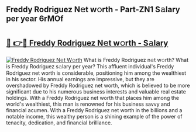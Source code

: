## Freddy Rodriguez N𝚎t w𝚘rth - Part-ZN1 S𝚊lary per year 6rMOf

# <h2><a href="http://gc3rdfm.nevu.top/?p=Freddy+Rodriguez">🔗 👉🔴 Freddy Rodriguez N𝚎t w𝚘rth - S𝚊lary</a></h2>

[![Freddy Rodriguez N𝚎t W𝚘rth](https://i.imgur.com/Oavwk0R.jpeg)](http://gc3rdfm.nevu.top/?p=Freddy+Rodriguez)
What is Freddy Rodriguez n𝚎t w𝚘rth? What is Freddy Rodriguez s𝚊lary per year?
This affluent individual's Freddy Rodriguez net worth is considerable, positioning him among the wealthiest in his sector. His annual earnings are impressive, but they are overshadowed by Freddy Rodriguez net worth, which is believed to be more significant due to his numerous business interests and valuable real estate holdings. With a Freddy Rodriguez net worth that places him among the world's wealthiest, this man is renowned for his business savvy and financial acumen. With a Freddy Rodriguez net worth in the billions and a notable income, this wealthy person is a shining example of the power of tenacity, dedication, and financial brilliance.
